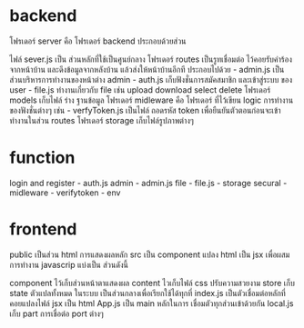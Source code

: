 # backend
โฟรเดอร์ server คือ โฟรเดอร์ backend ประกอบด้วยส่วน

ไฟล์ sever.js เป็น ส่วนหลักที่ใช้เป็นศูนย์กลาง
โฟรเดอร์ routes เป็นรูทเชื่อมต่อ ไว้คอยรับคำร้องจากหน้าบ้าน และดึงข้อมูลจากหลังบ้าน แล้วส่งให้หน้าบ้านอีกที ประกอบไปด้วย
    - admin.js เป็นส่วนบริหารการทำงานของหน้าต่าง admin
    - auth.js เก็บฟังชั่นการสมัคสมาชิก และเข้าสู่ระบบ ของ user
    - file.js ทำงานเกี่ยวกับ file เช่น upload download select delete
โฟรเดอร์ models เก็บไฟล์ ร่าง ฐานข้อมูล
โฟรเดอร์ midleware คือ โฟรเดอร์ ที่ไว้เขียน logic การทำงานของฟังชั่นต่างๆ เช่น
    - verfyToken.js เป็นไฟล์ ถอดรหัส token เพื่อยืนยันตัวตอนก่อนจะเข้าทำงานในส่วน routes
โฟรเดอร์ storage เก็บไฟล์รูปภาพต่างๆ

# function
   login and register
    - auth.js
   admin
    - admin.js
   file
    - file.js
    - storage
   secural
    - midleware - verifytoken
    - env
    
# frontend
public เป็นส่วน html การแสดงผลหลัก
src เป็น component แปลง html เป็น jsx เพื่อผสมการทำงาน javascrip แบ่งเป็น ส่วนดังนี้

component ไว้เก็บส่วนหน้าตาแสดงผล
content ไวเก็บไฟล์ css ปรับความสวยงาม
store เก็บ state ตัวแปลทั้งหมด ในระบบ เป็นส่วนกลางเพื่อเรียกใช้ได้ทุกที่
index.js เป็นตัวเชื่อมต่อหลักที่คอยแปลงไฟล์ jsx เป็น html
App.js เป็น main หลักในการ เชื่อมตัวทุกส่วนเข้าด้วยกัน
local.js เก็บ part การเชื่อต่อ port ต่างๆ